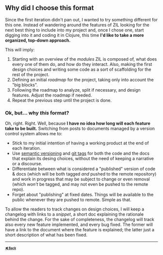 ## Why did I choose this format

Since the first iteration didn't pan out, I wanted to try something different for this one. Instead of wandering around the features of ZIL looking for the next best thing to include into my project and, once I chose one, start digging into it and coding it in Clojure, this time **I'd like to take a more organized, top-down approach.**

This will imply:

1. Starting with an overview of the _modules_ ZIL is composed of, what does every one of them do, and how do they interact. Also, making the first design choices and writing some code as a sort of scaffolding for the rest of the project.
1. Defining an initial _roadmap_ for the project, taking only into account the "big blocks".
1. Following the roadmap to analyze, split if necessary, and design features. Adjust the roadmap if needed.
1. Repeat the previous step until the project is done.

### Ok, but… why _this_ format?

Oh, right. Right. Well, because **I have no idea how long will each feature take to be built.** Switching from posts to documents managed by a version control system allows me to:

* Stick to my initial intention of having a working product at the end of each iteration.
* Use [semantic versioning](https://semver.org/) and [git tags](https://git-scm.com/book/en/v2/Git-Basics-Tagging) for both the code and the docs that explain its desing choices, without the need of keeping a narrative or a discourse.
* Differentiate between what is considered a "published" version of code & docs (which will be both tagged _and_ pushed to the remote repository) and work in progress that may be subject to change or even removal (which _won't_ be tagged, and may not even be pushed to the remote repo).
* Forget about "publishing" at fixed dates. Things will be available to the public whenever they are pushed to remote. Simple as that.

To allow the readers to track changes on design choices, I will keep a changelog with links to a _snippet_, a short doc explaining the rationale behind the change. For the sake of completeness, the changelog will track also every new feature implemented, and every bug fixed. The former will have a link to the document where the feature is explained; the latter just a short description of what has been fixed.

---

<font size="1">[**◀ Back**](../0001.md)</font>